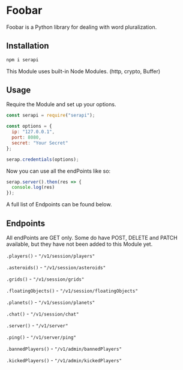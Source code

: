 # Foobar

Foobar is a Python library for dealing with word pluralization.

## Installation
```bash
npm i serapi
```
This Module uses built-in Node Modules. (http, crypto, Buffer)

## Usage
Require the Module and set up your options.
```javascript
const serapi = require("serapi");

const options = {
  ip: "127.0.0.1",
  port: 8080,
  secret: "Your Secret"
};

serap.credentials(options);
```
Now you can use all the endPoints like so:
```javascript
serap.server().then(res => {
  console.log(res)
});
```
A full list of Endpoints can be found below.

## Endpoints
All endPoints are GET only. Some do have POST, DELETE and PATCH available, but they have not been added to this Module yet.

`.players()` - `"/v1/session/players"`

`.asteroids()` - `"/v1/session/asteroids"`

`.grids()` - `"/v1/session/grids"`

`.floatingObjects()` - `"/v1/session/floatingObjects"`

`.planets()` - `"/v1/session/planets"`

`.chat()` - `"/v1/session/chat"`

`.server()` - `"/v1/server"`

`.ping()` - `"/v1/server/ping"`

`.bannedPlayers()` - `"/v1/admin/bannedPlayers"`

`.kickedPlayers()` - `"/v1/admin/kickedPlayers"`
